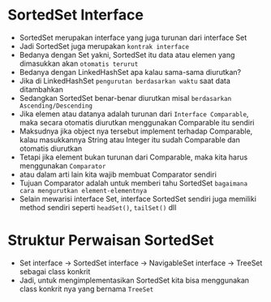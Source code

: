 # SortedSet Interface

- SortedSet merupakan interface yang juga turunan dari interface Set 
- Jadi SortedSet juga merupakan `kontrak interface`
- Bedanya dengan Set yakni, SortedSet itu data atau elemen yang dimasukkan akan `otomatis terurut`
- Bedanya dengan LinkedHashSet apa kalau sama-sama diurutkan? 
- Jika di LinkedHashSet `pengurutan berdasarkan waktu` saat data ditambahkan 
- Sedangkan SortedSet benar-benar diurutkan misal `berdasarkan Ascending/Descending`
- Jika elemen atau datanya adalah turunan dari `Interface Comparable`, maka secara otomatis diurutkan menggunakan Comparable itu sendiri 
- Maksudnya jika object nya tersebut implement terhadap Comparable, kalau masukkannya String atau Integer itu sudah Comparable dan otomatis diurutkan 
- Tetapi jika element bukan turunan dari Comparable, maka kita harus menggunakan `Comparator`
- atau dalam arti lain kita wajib membuat Comparator sendiri 
- Tujuan Comparator adalah untuk memberi tahu SortedSet `bagaimana cara mengurutkan element-elementnya`
- Selain mewarisi interface Set, interface SortedSet sendiri juga memiliki method sendiri seperti `headSet()`, `tailSet()` dll

# Struktur Perwaisan SortedSet
- Set interface -> SortedSet interface -> NavigableSet interface -> TreeSet sebagai class konkrit 
- Jadi, untuk mengimplementasikan SortedSet kita bisa menggunakan class konkrit nya yang bernama `TreeSet`